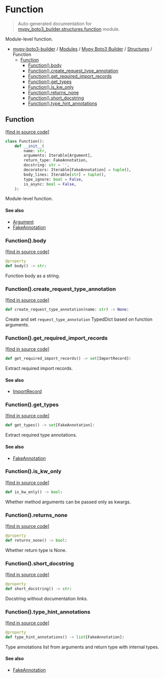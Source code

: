 # Function

> Auto-generated documentation for [mypy_boto3_builder.structures.function](https://github.com/youtype/mypy_boto3_builder/blob/main/mypy_boto3_builder/structures/function.py) module.

Module-level function.

- [mypy-boto3-builder](../../README.md#mypy_boto3_builder) / [Modules](../../MODULES.md#mypy-boto3-builder-modules) / [Mypy Boto3 Builder](../index.md#mypy-boto3-builder) / [Structures](index.md#structures) / Function
    - [Function](#function)
        - [Function().body](#functionbody)
        - [Function().create_request_type_annotation](#functioncreate_request_type_annotation)
        - [Function().get_required_import_records](#functionget_required_import_records)
        - [Function().get_types](#functionget_types)
        - [Function().is_kw_only](#functionis_kw_only)
        - [Function().returns_none](#functionreturns_none)
        - [Function().short_docstring](#functionshort_docstring)
        - [Function().type_hint_annotations](#functiontype_hint_annotations)

## Function

[[find in source code]](https://github.com/youtype/mypy_boto3_builder/blob/main/mypy_boto3_builder/structures/function.py#L13)

```python
class Function():
    def __init__(
        name: str,
        arguments: Iterable[Argument],
        return_type: FakeAnnotation,
        docstring: str = '',
        decorators: Iterable[FakeAnnotation] = tuple(),
        body_lines: Iterable[str] = tuple(),
        type_ignore: bool = False,
        is_async: bool = False,
    ):
```

Module-level function.

#### See also

- [Argument](argument.md#argument)
- [FakeAnnotation](../type_annotations/fake_annotation.md#fakeannotation)

### Function().body

[[find in source code]](https://github.com/youtype/mypy_boto3_builder/blob/main/mypy_boto3_builder/structures/function.py#L73)

```python
@property
def body() -> str:
```

Function body as a string.

### Function().create_request_type_annotation

[[find in source code]](https://github.com/youtype/mypy_boto3_builder/blob/main/mypy_boto3_builder/structures/function.py#L52)

```python
def create_request_type_annotation(name: str) -> None:
```

Create and set `request_type_annotation` TypedDict based on function arguments.

### Function().get_required_import_records

[[find in source code]](https://github.com/youtype/mypy_boto3_builder/blob/main/mypy_boto3_builder/structures/function.py#L92)

```python
def get_required_import_records() -> set[ImportRecord]:
```

Extract required import records.

#### See also

- [ImportRecord](../import_helpers/import_record.md#importrecord)

### Function().get_types

[[find in source code]](https://github.com/youtype/mypy_boto3_builder/blob/main/mypy_boto3_builder/structures/function.py#L80)

```python
def get_types() -> set[FakeAnnotation]:
```

Extract required type annotations.

#### See also

- [FakeAnnotation](../type_annotations/fake_annotation.md#fakeannotation)

### Function().is_kw_only

[[find in source code]](https://github.com/youtype/mypy_boto3_builder/blob/main/mypy_boto3_builder/structures/function.py#L112)

```python
def is_kw_only() -> bool:
```

Whether method arguments can be passed only as kwargs.

### Function().returns_none

[[find in source code]](https://github.com/youtype/mypy_boto3_builder/blob/main/mypy_boto3_builder/structures/function.py#L105)

```python
@property
def returns_none() -> bool:
```

Whether return type is None.

### Function().short_docstring

[[find in source code]](https://github.com/youtype/mypy_boto3_builder/blob/main/mypy_boto3_builder/structures/function.py#L39)

```python
@property
def short_docstring() -> str:
```

Docstring without documentation links.

### Function().type_hint_annotations

[[find in source code]](https://github.com/youtype/mypy_boto3_builder/blob/main/mypy_boto3_builder/structures/function.py#L118)

```python
@property
def type_hint_annotations() -> list[FakeAnnotation]:
```

Type annotations list from arguments and return type with internal types.

#### See also

- [FakeAnnotation](../type_annotations/fake_annotation.md#fakeannotation)
